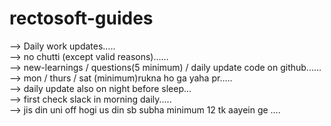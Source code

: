 # rectosoft-guides


—> Daily work updates…..  
—> no chutti (except valid reasons)……   
—> new-learnings / questions(5 minimum) / daily update code on github......  
—> mon / thurs / sat (minimum)rukna ho ga yaha pr…..  
—> daily update also on night before sleep...  
—> first check slack in morning daily.....  
—> jis din uni off hogi us din sb subha minimum 12 tk aayein ge ….  

